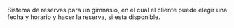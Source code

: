 Sistema de reservas para un gimnasio, en el cual el cliente puede elegir una fecha y horario y hacer la reserva, si esta disponible.
